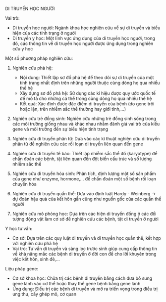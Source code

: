 DI TRUYỀN HỌC NGƯỜI

Vai trò:
- Di truyền học người: Ngành khoa học nghiên cứu về sự di truyền và biểu hiện của các tính trạng ở người
- Di truyền y học: Một lĩnh vực ứng dụng của di truyền học người, trong đó, các thông tin về di truyền học người được ứng dụng trong nghiên cứu y học

Một số phương pháp nghiên cứu:

1. Nghiên cứu phả hệ:
   - Nội dung: Thiết lập sơ đồ phả hệ để theo dõi sự di truyền của một tính trạng nhất định trên những người thuộc cùng dòng họ qua nhiều thế hệ
   - Xây dựng sơ đồ phả hệ: Sử dụng các kí hiệu được quy ước quốc tế để mô tả cho những cá thể trong cùng dòng họ qua nhiều thế hệ
   - Kết quả: Xác định được đặc điểm di truyền của bệnh (do gene trội hoặc lặn, trên nhiễm sắc thể thường hay giới tính,...)

2. Nghiên cứu trẻ đồng sinh: Nghiên cứu những trẻ đồng sinh sống trong các môi trường giống nhau và khác nhau nhằm đánh giá vai trò của kiểu gene và môi trường đến sự biểu hiện tính trạng

3. Nghiên cứu di truyền phân tử: Dựa vào các kĩ thuật nghiên cứu di truyền phân tử để nghiên cứu các rối loạn di truyền liên quan đến gene

4. Nghiên cứu di truyền tế bào: Thiết lập nhiễm sắc thể đồ (karyotype) để chẩn đoán các bệnh, tật liên quan đến đột biến cấu trúc và số lượng nhiễm sắc thể

5. Nghiên cứu di truyền hóa sinh: Phân tích, định lượng một số sản phẩm của gene như enzyme, hormone,... để chẩn đoán một số bệnh rối loạn chuyển hóa

6. Nghiên cứu di truyền quần thể: Dựa vào định luật Hardy - Weinberg → dự đoán hậu quả của kết hôn gần cũng như nguồn gốc của các quần thể người

7. Nghiên cứu mô phỏng học: Dựa trên các hiện di truyền đồng ở các đối tượng động vật làm cơ sở để nghiên cứu các bệnh, tật di truyền ở người

Y học tư vấn:
- Cơ sở: Dựa trên các quy luật di truyền và di truyền học quần thể, kết hợp với nghiên cứu phả hệ
- Vai trò: Tư vấn di truyền và sàng lọc trước sinh giúp cung cấp thông tin về khả năng mắc các bệnh di truyền ở đời con để cho lời khuyên trong việc kết hôn, sinh đẻ,...

Liệu pháp gene:
- Cơ sở khoa học: Chữa trị các bệnh di truyền bằng cách đưa bổ sung gene lành vào cơ thể hoặc thay thế gene bệnh bằng gene lành
- Ứng dụng: Điều trị các bệnh di truyền và mở ra triển vọng trong điều trị ung thư, cấy ghép mô, cơ quan